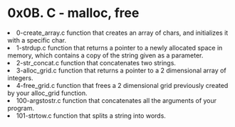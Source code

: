 <h1>0x0B. C - malloc, free</h1>
<li>0-create_array.c function that creates an array of chars, and initializes it with a specific char.</li>
<li>1-strdup.c function that returns a pointer to a newly allocated space in memory, which contains a copy of the string given as a parameter.</li>
<li>2-str_concat.c function that concatenates two strings.</li>
<li>3-alloc_grid.c function that returns a pointer to a 2 dimensional array of integers.</li>
<li>4-free_grid.c function that frees a 2 dimensional grid previously created by your alloc_grid function.</li>
<li>100-argstostr.c function that concatenates all the arguments of your program.</li>
<li>101-strtow.c function that splits a string into words.</li>
